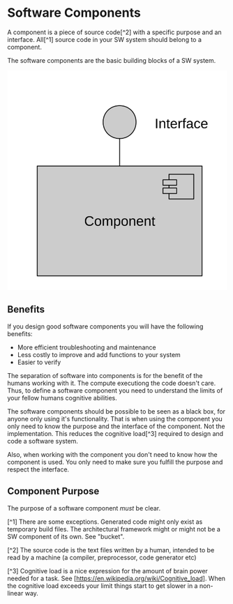 # Software Components

A component is a piece of source code[^2] with a specific purpose and an 
interface. All[^1] source code in your SW system should belong to a 
component.

The software components are the basic building blocks of a SW system. 

![Component](pictures/component01.svg)

## Benefits

If you design good 
software components you will have the following benefits:

* More efficient troubleshooting and maintenance
* Less costly to improve and add functions to your system
* Easier to verify

The separation of software into components is for the benefit of the humans working with it.
The compute executiong the code doesn't care. Thus, to define a software component you
need to understand the limits of your fellow humans cognitive abilities.

The software components should be possible to be seen as a black box, for anyone only using it's 
functionality. That is when using the component you only need to know the purpose and the interface of the component.
Not the implementation. This reduces the cognitive load[^3] required to design and code a software system.

Also, when working with the component you don't need to know how the component is used. You only need to make sure
you fulfill the purpose and respect the interface.





## Component Purpose

The purpose of a software component *must* be clear. 

[^1] There are some exceptions. Generated code might only exist as 
temporary build files. The architectural framework might or might not
be a SW component of its own. See "bucket". 

[^2] The source code is the text files written by a human, intended 
to be read by a machine (a compiler, preprocessor, code generator etc)

[^3] Cognitive load is a nice expression for the amount of brain power needed for a 
task. See [https://en.wikipedia.org/wiki/Cognitive_load]. When the cognitive load exceeds your limit
things start to get slower in a non-linear way.


